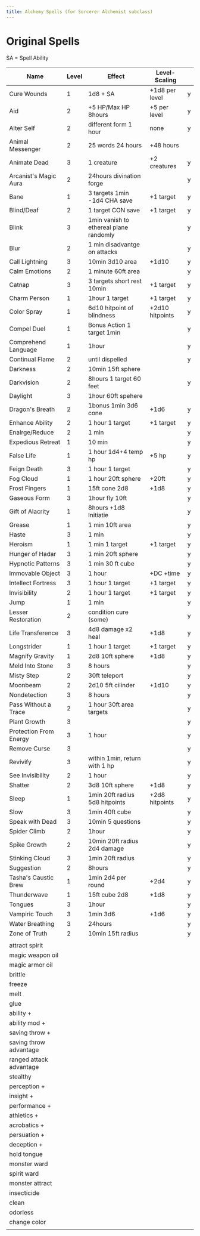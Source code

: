 ```yaml
---
title: Alchemy Spells (for Sorcerer Alchemist subclass)
---
```


# Original Spells

SA = Spell Ability

| Name                    | Level | Effect                                 | Level-Scaling   |   |
|-------------------------|-------|----------------------------------------|-----------------|---|
| Cure Wounds             | 1     | 1d8 + SA                               | +1d8 per level  | y |
| Aid                     | 2     | +5 HP/Max HP 8hours                    | +5 per level    | y |
| Alter Self              | 2     | different form 1 hour                  | none            | y |
| Animal Messenger        | 2     | 25 words 24 hours                      | +48 hours       |   |
| Animate Dead            | 3     | 1 creature                             | +2 creatures    | y |
| Arcanist's Magic Aura   | 2     | 24hours divination forge               |                 | y |
| Bane                    | 1     | 3 targets 1min -1d4 CHA save           | +1 target       | y |
| Blind/Deaf              | 2     | 1 target CON save                      | +1 target       | y |
| Blink                   | 3     | 1min vanish to ethereal plane randomly |                 | y |
| Blur                    | 2     | 1 min disadvantge on attacks           |                 | y |
| Call Lightning          | 3     | 10min 3d10 area                        | +1d10           | y |
| Calm Emotions           | 2     | 1 minute 60ft area                     |                 | y |
| Catnap                  | 3     | 3 targets short rest 10min             | +1 target       | y |
| Charm Person            | 1     | 1hour 1 target                         | +1 target       | y |
| Color Spray             | 1     | 6d10 hitpoint of blindness             | +2d10 hitpoints | y |
| Compel Duel             | 1     | Bonus Action 1 target 1min             |                 | y |
| Comprehend Language     | 1     | 1hour                                  |                 | y |
| Continual Flame         | 2     | until dispelled                        |                 | y |
| Darkness                | 2     | 10min 15ft sphere                      |                 |   |
| Darkvision              | 2     | 8hours 1 target 60 feet                |                 | y |
| Daylight                | 3     | 1hour 60ft spehere                     |                 |   |
| Dragon's Breath         | 2     | 1bonus 1min 3d6 cone                   | +1d6            | y |
| Enhance Ability         | 2     | 1 hour 1 target                        | +1 target       | y |
| Enalrge/Reduce          | 2     | 1 min                                  |                 | y |
| Expedious Retreat       | 1     | 10 min                                 |                 | y |
| False Life              | 1     | 1 hour 1d4+4 temp hp                   | +5 hp           | y |
| Feign Death             | 3     | 1 hour 1 target                        |                 | y |
| Fog Cloud               | 1     | 1 hour 20ft sphere                     | +20ft           | y |
| Frost Fingers           | 1     | 15ft cone 2d8                          | +1d8            | y |
| Gaseous Form            | 3     | 1hour fly 10ft                         |                 | y |
| Gift of Alacrity        | 1     | 8hours +1d8 Initiatie                  |                 | y |
| Grease                  | 1     | 1 min 10ft area                        |                 | y |
| Haste                   | 3     | 1 min                                  |                 | y |
| Heroism                 | 1     | 1 min 1 target                         | +1 target       | y |
| Hunger of Hadar         | 3     | 1 min 20ft sphere                      |                 | y |
| Hypnotic Patterns       | 3     | 1 min 30 ft cube                       |                 | y |
| Immovable Object        | 3     | 1 hour                                 | +DC +time       | y |
| Intellect Fortress      | 3     | 1 hour 1 target                        | +1 target       | y |
| Invisibility            | 2     | 1 hour 1 target                        | +1 target       | y |
| Jump                    | 1     | 1 min                                  |                 | y |
| Lesser Restoration      | 2     | condition cure (some)                  |                 | y |
| Life Transference       | 3     | 4d8 damage x2 heal                     | +1d8            | y |
| Longstrider             | 1     | 1 hour 1 target                        | +1 target       | y |
| Magnify Gravity         | 1     | 2d8 10ft sphere                        | +1d8            | y |
| Meld Into Stone         | 3     | 8 hours                                |                 | y |
| Misty Step              | 2     | 30ft teleport                          |                 | y |
| Moonbeam                | 2     | 2d10 5ft cilinder                      | +1d10           | y |
| Nondetection            | 3     | 8 hours                                |                 | y |
| Pass Without a Trace    | 2     | 1 hour 30ft area targets               |                 | y |
| Plant Growth            | 3     |                                        |                 | y |
| Protection From Energy  | 3     | 1 hour                                 |                 | y |
| Remove Curse            | 3     |                                        |                 | y |
| Revivify                | 3     | within 1min, return with 1 hp          |                 | y |
| See Invisibility        | 2     | 1 hour                                 |                 | y |
| Shatter                 | 2     | 3d8 10ft sphere                        | +1d8            | y |
| Sleep                   | 1     | 1min 20ft radius 5d8 hitpoints         | +2d8 hitpoints  | y |
| Slow                    | 3     | 1min 40ft cube                         |                 | y |
| Speak with Dead         | 3     | 10min 5 questions                      |                 | y |
| Spider Climb            | 2     | 1hour                                  |                 | y |
| Spike Growth            | 2     | 10min 20ft radius 2d4 damage           |                 | y |
| Stinking Cloud          | 3     | 1min 20ft radius                       |                 | y |
| Suggestion              | 2     | 8hours                                 |                 | y |
| Tasha's Caustic Brew    | 1     | 1min 2d4 per round                     | +2d4            | y |
| Thunderwave             | 1     | 15ft cube 2d8                          | +1d8            | y |
| Tongues                 | 3     | 1hour                                  |                 | y |
| Vampiric Touch          | 3     | 1min 3d6                               | +1d6            | y |
| Water Breathing         | 3     | 24hours                                |                 | y |
| Zone of Truth           | 2     | 10min 15ft radius                      |                 | y |
|                         |       |                                        |                 |   |
| attract spirit          |       |                                        |                 |   |
| magic weapon oil        |       |                                        |                 |   |
| magic armor oil         |       |                                        |                 |   |
| brittle                 |       |                                        |                 |   |
| freeze                  |       |                                        |                 |   |
| melt                    |       |                                        |                 |   |
| glue                    |       |                                        |                 |   |
| ability +               |       |                                        |                 |   |
| ability mod +           |       |                                        |                 |   |
| saving throw +          |       |                                        |                 |   |
| saving throw advantage  |       |                                        |                 |   |
| ranged attack advantage |       |                                        |                 |   |
| stealthy                |       |                                        |                 |   |
| perception +            |       |                                        |                 |   |
| insight +               |       |                                        |                 |   |
| performance +           |       |                                        |                 |   |
| athletics +             |       |                                        |                 |   |
| acrobatics +            |       |                                        |                 |   |
| persuation +            |       |                                        |                 |   |
| deception +             |       |                                        |                 |   |
| hold tongue             |       |                                        |                 |   |
| monster ward            |       |                                        |                 |   |
| spirit ward             |       |                                        |                 |   |
| monster attract         |       |                                        |                 |   |
| insecticide             |       |                                        |                 |   |
| clean                   |       |                                        |                 |   |
| odorless                |       |                                        |                 |   |
| change color            |       |                                        |                 |   |
|                         |       |                                        |                 |   |

